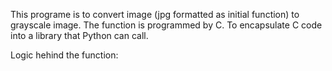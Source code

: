 This programe is to convert image (jpg formatted as initial function) to grayscale image. The function is programmed by C. To encapsulate C code into a library that Python can call.

Logic hehind the function:
